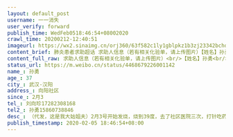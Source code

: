 ```yaml
---
layout: default_post
username: 一一消失
user_verify: forward
publish_time: WedFeb0518:46:54+08002020
crawl_time: 20200212-12:40:51
imageurl: https://wx2.sinaimg.cn/orj360/63f582c1ly1gblpkz1b3zj23342bchdx.jpg
content_brief: 肺炎患者求助超话 求助人信息（若有相关化验单，请上传图片）【姓名】孙勇【年龄】37【所在城市】武汉-汉阳【所在小区、社区】向阳社区【患病时间】2月3【联系方式】刘向珍17282308168【其他紧急联系人】孙勇15860738846【病情描述】（代发，这是我大姑姐夫）2月3号开始发烧，烧到39度， ...全文
content_full_raw: 求助人信息（若有相关化验单，请上传图片）<br/>【姓名】孙勇<br/>【年龄】37<br/>【所在城市】武汉-汉阳<br/>【所在小区、社区】向阳社区<br/>【患病时间】2月3<br/>【联系方式】刘向珍17282308168<br/>【其他紧急联系人】孙勇15860738846<br/>【病情描述】<br/>（代发，这是我大姑姐夫）2月3号开始发烧，烧到39度，去了社区医院三次，打针吃药，高烧不退转诊后今天才拍ct,ct结果显示高度疑似。现在还没有安排做核酸检测。医院让我们回去找社区，社区让我们自行去酒店隔离!没药，让我们自己扛，我们没有车，酒店也不知道在哪!家里有老有小，求助无门。只能睡阳台。。请求尽快做核酸检测住院治疗!
status_url: https://m.weibo.cn/status/4468679226001142
name_: 孙勇
age_: 37
city_: 武汉-汉阳
address_: 向阳社区
since_: 2月3
tel_: 刘向珍17282308168
tel2_: 孙勇15860738846
desc_: （代发，这是我大姑姐夫）2月3号开始发烧，烧到39度，去了社区医院三次，打针吃药，高烧不退转诊后今天才拍ct,ct结果显示高度疑似。现在还没有安排做核酸检测。医院让我们回去找社区，社区让我们自行去酒店隔离!没药，让我们自己扛，我们没有车，酒店也不知道在哪!家里有老有小，求助无门。只能睡阳台。。请求尽快做核酸检测住院治疗!
publish_timestamp: 2020-02-05 18:46:54+08:00
---
```


